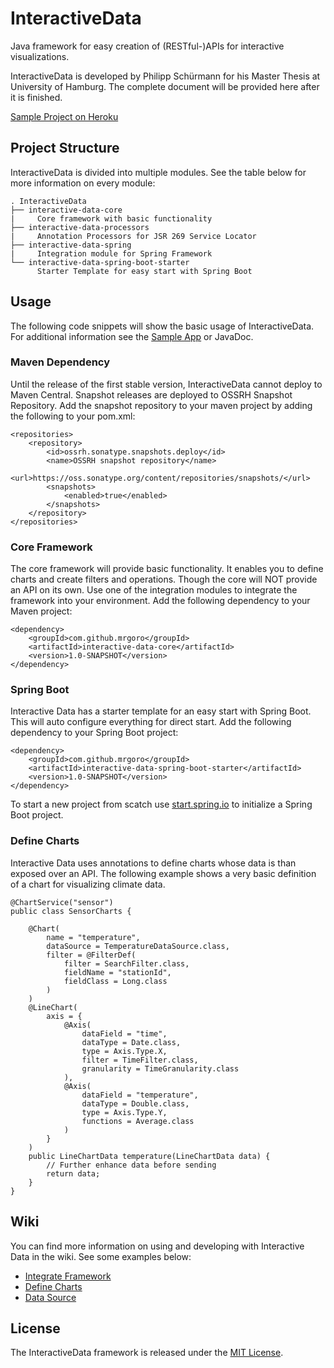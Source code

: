 # InteractiveData
Java framework for easy creation of (RESTful-)APIs for interactive visualizations.

InteractiveData is developed by Philipp Sch&uuml;rmann for his Master Thesis at University of Hamburg.
The complete document will be provided here after it is finished.

[Sample Project on Heroku](https://interactive-data.herokuapp.com/)

## Project Structure
InteractiveData is divided into multiple modules. See the table below for more information on every module:
```
. InteractiveData
├── interactive-data-core
|     Core framework with basic functionality
├── interactive-data-processors
|     Annotation Processors for JSR 269 Service Locator
├── interactive-data-spring
|     Integration module for Spring Framework
└── interactive-data-spring-boot-starter
      Starter Template for easy start with Spring Boot
```

## Usage
The following code snippets will show the basic usage of InteractiveData. For additional information see the [Sample 
App](https://github.com/MrGoro/interactive-data-sample) or JavaDoc.

### Maven Dependency
Until the release of the first stable version, InteractiveData cannot deploy to Maven Central. 
Snapshot releases are deployed to OSSRH Snapshot Repository. Add the snapshot repository to your maven project by
adding the following to your pom.xml:
```
<repositories>
    <repository>
        <id>ossrh.sonatype.snapshots.deploy</id>
        <name>OSSRH snapshot repository</name>
        <url>https://oss.sonatype.org/content/repositories/snapshots/</url>
        <snapshots>
            <enabled>true</enabled>
        </snapshots>
    </repository>
</repositories>
```

### Core Framework
The core framework will provide basic functionality. It enables you to define charts and create filters and operations.
Though the core will NOT provide an API on its own. Use one of the integration modules to integrate the framework
into your environment. Add the following dependency to your Maven project:
```
<dependency>
    <groupId>com.github.mrgoro</groupId>
    <artifactId>interactive-data-core</artifactId>
    <version>1.0-SNAPSHOT</version>
</dependency>
```

### Spring Boot
Interactive Data has a starter template for an easy start with Spring Boot. This will auto configure
everything for direct start. Add the following dependency to your Spring Boot project:
```
<dependency>
    <groupId>com.github.mrgoro</groupId>
    <artifactId>interactive-data-spring-boot-starter</artifactId>
    <version>1.0-SNAPSHOT</version>
</dependency>
```
To start a new project from scatch use [start.spring.io](https://start.spring.io/) to initialize a Spring Boot project.

### Define Charts
Interactive Data uses annotations to define charts whose data is than exposed over an API. The following example shows
a very basic definition of a chart for visualizing climate data.
```
@ChartService("sensor")
public class SensorCharts {

    @Chart(
        name = "temperature",
        dataSource = TemperatureDataSource.class,
        filter = @FilterDef(
            filter = SearchFilter.class,
            fieldName = "stationId",
            fieldClass = Long.class
        )
    )
    @LineChart(
        axis = {
            @Axis(
                dataField = "time",
                dataType = Date.class,
                type = Axis.Type.X,
                filter = TimeFilter.class,
                granularity = TimeGranularity.class
            ),
            @Axis(
                dataField = "temperature",
                dataType = Double.class,
                type = Axis.Type.Y,
                functions = Average.class
            )
        }
    )
    public LineChartData temperature(LineChartData data) {
        // Further enhance data before sending
        return data;
    }
}
```

## Wiki
You can find more information on using and developing with Interactive Data in the wiki. See some examples below:

* [Integrate Framework](wiki/Integrate-Framework)
* [Define Charts](wiki/Define-Charts)
* [Data Source](wiki/Data-Source)


## License
The InteractiveData framework is released under the [MIT License](http://opensource.org/licenses/MIT).